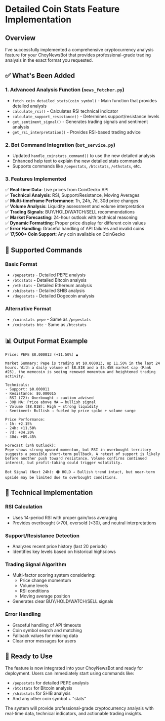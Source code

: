 # Detailed Coin Stats Feature Implementation

## Overview
I've successfully implemented a comprehensive cryptocurrency analysis feature for your ChoyNewsBot that provides professional-grade trading analysis in the exact format you requested.

## ✅ What's Been Added

### 1. **Advanced Analysis Function** (`news_fetcher.py`)
- `fetch_coin_detailed_stats(coin_symbol)` - Main function that provides detailed analysis
- `calculate_rsi()` - Calculates RSI technical indicator
- `calculate_support_resistance()` - Determines support/resistance levels
- `get_sentiment_signal()` - Generates trading signals and sentiment analysis
- `get_rsi_interpretation()` - Provides RSI-based trading advice

### 2. **Bot Command Integration** (`bot_service.py`)
- Updated `handle_coinstats_command()` to use the new detailed analysis
- Enhanced help text to explain the new detailed stats commands
- Supports commands like `/pepestats`, `/btcstats`, `/ethstats`, etc.

### 3. **Features Implemented**
✅ **Real-time Data**: Live prices from CoinGecko API  
✅ **Technical Analysis**: RSI, Support/Resistance, Moving Averages  
✅ **Multi-timeframe Performance**: 1h, 24h, 7d, 30d price changes  
✅ **Volume Analysis**: Liquidity assessment and volume interpretation  
✅ **Trading Signals**: BUY/HOLD/WATCH/SELL recommendations  
✅ **Market Forecasting**: 24-hour outlook with technical reasoning  
✅ **Dynamic Formatting**: Proper price display for different coin values  
✅ **Error Handling**: Graceful handling of API failures and invalid coins  
✅ **17,500+ Coin Support**: Any coin available on CoinGecko

## 🎯 Supported Commands

### Basic Format
- `/pepestats` - Detailed PEPE analysis
- `/btcstats` - Detailed Bitcoin analysis  
- `/ethstats` - Detailed Ethereum analysis
- `/shibstats` - Detailed SHIB analysis
- `/dogestats` - Detailed Dogecoin analysis

### Alternative Format
- `/coinstats pepe` - Same as `/pepestats`
- `/coinstats btc` - Same as `/btcstats`

## 📊 Output Format Example

```
Price: PEPE $0.000013 (+11.50%) ▲

Market Summary: Pepe is trading at $0.000013, up 11.50% in the last 24 hours. With a daily volume of $8.81B and a $5.45B market cap (Rank #25), the memecoin is seeing renewed momentum and heightened trading activity.

Technicals:
- Support: $0.000011
- Resistance: $0.000015
- RSI (72): Overbought → caution advised
- 30D MA: Price above MA → bullish signal
- Volume ($8.81B): High → strong liquidity
- Sentiment: Bullish → fueled by price spike + volume surge

Price Performance:
- 1h: +2.15%
- 24h: +11.50%
- 7d: +34.20%
- 30d: +89.45%

Forecast (24h Outlook):
Pepe shows strong upward momentum, but RSI in overbought territory suggests a possible short-term pullback. A retest of support is likely before another push toward resistance. Volume confirms continued interest, but profit-taking could trigger volatility.

Bot Signal (Next 24h): 🟠 HOLD → Bullish trend intact, but near-term upside may be limited due to overbought conditions.
```

## 🔧 Technical Implementation

### RSI Calculation
- Uses 14-period RSI with proper gain/loss averaging
- Provides overbought (>70), oversold (<30), and neutral interpretations

### Support/Resistance Detection
- Analyzes recent price history (last 20 periods)
- Identifies key levels based on historical highs/lows

### Trading Signal Algorithm
- Multi-factor scoring system considering:
  - Price change momentum
  - Volume levels
  - RSI conditions
  - Moving average position
- Generates clear BUY/HOLD/WATCH/SELL signals

### Error Handling
- Graceful handling of API timeouts
- Coin symbol search and matching
- Fallback values for missing data
- Clear error messages for users

## 🚀 Ready to Use

The feature is now integrated into your ChoyNewsBot and ready for deployment. Users can immediately start using commands like:
- `/pepestats` for detailed PEPE analysis
- `/btcstats` for Bitcoin analysis
- `/shibstats` for SHIB analysis
- And any other coin symbol + "stats"

The system will provide professional-grade cryptocurrency analysis with real-time data, technical indicators, and actionable trading insights.
